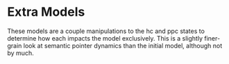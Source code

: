 # Extra Models
These models are a couple manipulations to the hc and ppc states to determine how each impacts the model exclusively. This is a slightly finer-grain look at semantic pointer dynamics than the initial model, although not by much.
